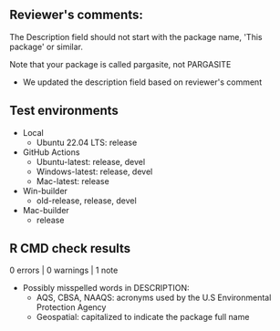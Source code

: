 ## Reviewer's comments:

The Description field should not start with the package name, 'This package' or
similar.

Note that your package is called pargasite, not PARGASITE

- We updated the description field based on reviewer's comment


## Test environments

* Local
  - Ubuntu 22.04 LTS: release
* GitHub Actions
  - Ubuntu-latest: release, devel
  - Windows-latest: release, devel
  - Mac-latest: release
* Win-builder
  - old-release, release, devel
* Mac-builder
  - release

## R CMD check results

0 errors | 0 warnings | 1 note

* Possibly misspelled words in DESCRIPTION:
  - AQS, CBSA, NAAQS: acronyms used by the U.S Environmental Protection Agency
  - Geospatial: capitalized to indicate the package full name
